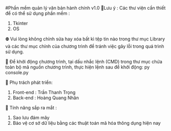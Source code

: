 #Phần mềm quản lý văn bản hành chính v1.0 
📌Lưu ý : 
Các thư viện cần thiết để có thể sử dụng phần mềm : 
1. Tkinter
2. OS

⛔ Vui lòng không chỉnh sửa hay xóa bất kì tệp tin nào trong thư mục Library và các thư mục chính của chương trình để tránh việc gây lỗi trong quá trình sử dụng.

📌 Để khởi động chương trình, tại dấu nhắc lệnh (CMD) trong thư mục chứa toàn bộ mã nguồn chương trình, thực hiện lệnh sau để khởi động: py console.py

📌 Phụ trách phát triển: 
1. Front-end : Trần Thanh Trọng 
2. Back-end : Hoàng Quang Nhân

📌 Tính năng sắp ra mắt : 
1. Sao lưu đám mây
2. Bảo vệ cơ sở dữ liệu bằng các thuật toán mã hóa thông dụng hiện nay
